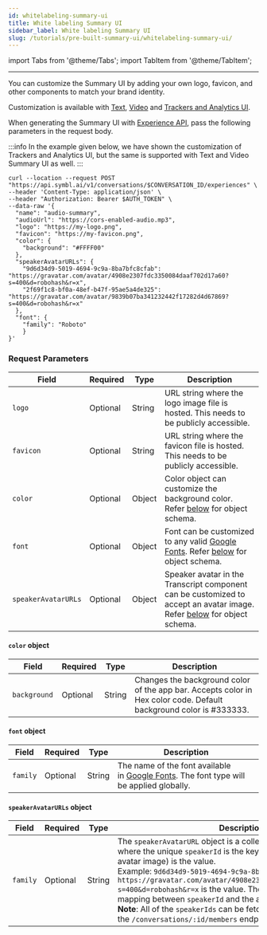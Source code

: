 ```yaml
---
id: whitelabeling-summary-ui
title: White labeling Summary UI
sidebar_label: White labeling Summary UI
slug: /tutorials/pre-built-summary-ui/whitelabeling-summary-ui/
---
```


import Tabs from '@theme/Tabs';
import TabItem from '@theme/TabItem';

---

You can customize the Summary UI by adding your own logo, favicon, and other components to match your brand identity.

Customization is available with [Text](/docs/pre-built-ui/text-summary-ui), [Video](/docs/pre-built-ui/video-summary-ui) and [Trackers and Analytics UI](/docs/pre-built-ui/trackers-and-analytics-ui).  


When generating the Summary UI with [Experience API](/docs/api-reference/experience-api/post-text-summary-ui), pass the following parameters in the request body. 

:::info
In the example given below, we have shown the customization of Trackers and Analytics UI, but the same is supported with Text and Video Summary UI as well. 
:::

```shell
curl --location --request POST "https://api.symbl.ai/v1/conversations/$CONVERSATION_ID/experiences" \
--header 'Content-Type: application/json' \
--header "Authorization: Bearer $AUTH_TOKEN" \
--data-raw '{
  "name": "audio-summary",
  "audioUrl": "https://cors-enabled-audio.mp3",
  "logo": "https://my-logo.png",
  "favicon": "https://my-favicon.png",
  "color": {
    "background": "#FFFF00"
  },
  "speakerAvatarURLs": {
    "9d6d34d9-5019-4694-9c9a-8ba7bfc8cfab": "https://gravatar.com/avatar/4908e2307fdc3350084daaf702d17a60?s=400&d=robohash&r=x", 
    "2f69f1c8-bf0a-48ef-b47f-95ae5a4de325": "https://gravatar.com/avatar/9839b07ba341232442f17282d4d67869?s=400&d=robohash&r=x"
  },
  "font": {
    "family": "Roboto"
    }
}'
```

### Request Parameters

Field  | Required  | Type | Description
---------- | ------- | ------- |  -------
```logo```| Optional | String |  URL string where the logo image file is hosted. This needs to be publicly accessible.
```favicon```| Optional | String |  URL string where the favicon file is hosted. This needs to be publicly accessible.
```color```| Optional | Object | Color object can customize the background color. Refer [below](#color-object) for object schema.
```font``` | Optional | Object | Font can be customized to any valid [Google Fonts](https://fonts.google.com/). Refer [below](#font-object) for object schema.
```speakerAvatarURLs``` | Optional | Object | Speaker avatar in the Transcript component can be customized to accept an avatar image. Refer [below](#speakeravatarurls-object) for object schema.

#### `color` object

Field  | Required | Type | Description
---------- | ------- | ------ | ------
```background ``` | Optional | String | Changes the background color of the app bar. Accepts color in Hex color code. Default background color is #333333.

#### `font` object

Field  | Required | Type | Description
---------- | ------- | ------- | ------
```family``` | Optional | String | The name of the font available in [Google Fonts](https://fonts.google.com/). The font type will be applied globally.

#### `speakerAvatarURLs` object
Field  | Required | Type | Description
---------- | ------- | ------- | ------
```family``` | Optional | String | The `speakerAvatarURL` object is a collection of key-value pairs, where the unique `speakerId` is the key and the public URL (to the avatar image) is the value. <br/> Example: `9d6d34d9-5019-4694-9c9a-8ba7bfc8cfab` is the key and `https://gravatar.com/avatar/4908e2307fdc3350084daaf702d17a60?s=400&d=robohash&r=x` is the value. There is a one-to-one mapping between `speakerId` and the avatar URL. <br/>**Note**: All of the `speakerIds` can be fetched via a GET request to the `/conversations/:id/members` endpoint.

